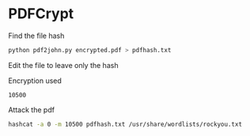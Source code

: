 # PDFCrypt
Find the file hash
```bash
python pdf2john.py encrypted.pdf > pdfhash.txt
```

Edit the file to leave only the hash

Encryption used
```
10500
```

Attack the pdf
```bash
hashcat -a 0 -m 10500 pdfhash.txt /usr/share/wordlists/rockyou.txt
```